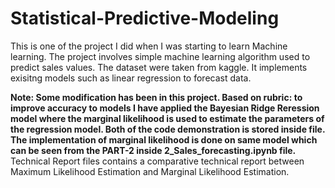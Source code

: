 # Statistical-Predictive-Modeling
This is one of the project I did when I was starting to learn Machine learning. The project involves simple machine learning algorithm used to predict sales values. The dataset were taken from kaggle. It implements exisitng models such as linear regression to forecast data. 

**Note: Some modification has been in this project. Based on rubric: to improve accuracy to models I have applied the Bayesian Ridge Reression model where the marginal likelihood is used to estimate the parameters of the regression model. Both of the code demonstration is stored inside file. The implementation of marginal likelihood is done on same model which can be seen from the PART-2 inside 2_Sales_forecasting.ipynb file.**
Technical Report files contains a comparative technical report between Maximum Likelihood Estimation and Marginal Likelihood Estimation.
